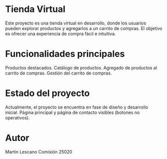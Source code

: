 # Tienda Virtual
Este proyecto es una tienda virtual en desarrollo, donde los usuarios pueden explorar productos y agregarlos a un carrito de compras. El objetivo es ofrecer una experiencia de compra fácil e intuitiva.

# Funcionalidades principales
Productos destacados.
Catálogo de productos.
Agregado de productos al carrito de compras.
Gestión del carrito de compras.

# Estado del proyecto
Actualmente, el proyecto se encuentra en fase de diseño y desarrollo inicial. Página principal y página de contacto visibles (botones no operativos).

# Autor
Martin Lescano
Comisión 25020